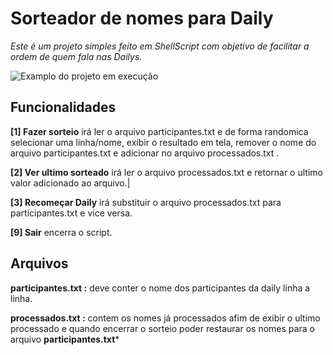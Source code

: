 # Sorteador de nomes para Daily
*Este é um projeto simples feito em ShellScript com objetivo de facilitar a ordem de quem fala nas Dailys.* 

![Examplo do projeto em execução ](https://i.imgur.com/i4gTCpe.jpeg)

## Funcionalidades
**[1] Fazer sorteio**
 irá ler o arquivo participantes.txt e de forma randomica selecionar uma linha/nome, exibir o resultado em tela, remover o nome do arquivo participantes.txt e adicionar no arquivo processados.txt . 

**[2] Ver ultimo sorteado**
 irá ler o arquivo processados.txt e retornar o ultimo valor adicionado ao arquivo.|

**[3] Recomeçar Daily**
 irá substituir o arquivo processados.txt para participantes.txt  e vice versa. 

**[9] Sair**
 encerra o script.

## Arquivos 

**participantes.txt :** 
deve conter o nome dos participantes da daily linha a linha.

**processados.txt :** 
contem os nomes já processados afim de exibir o ultimo processado e quando encerrar o sorteio poder restaurar os nomes para o arquivo **participantes.txt***
